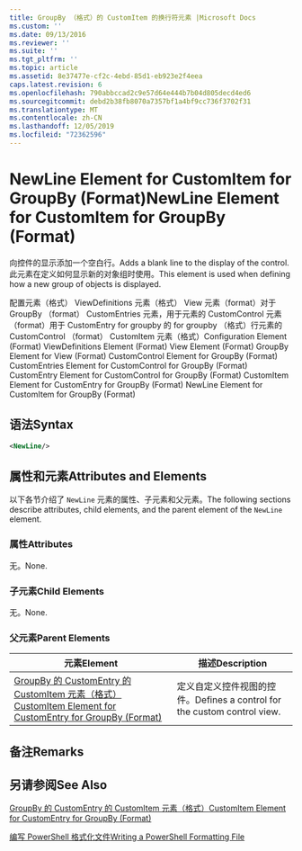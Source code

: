 ```yaml
---
title: GroupBy （格式）的 CustomItem 的换行符元素 |Microsoft Docs
ms.custom: ''
ms.date: 09/13/2016
ms.reviewer: ''
ms.suite: ''
ms.tgt_pltfrm: ''
ms.topic: article
ms.assetid: 8e37477e-cf2c-4ebd-85d1-eb923e2f4eea
caps.latest.revision: 6
ms.openlocfilehash: 790abbccad2c9e57d64e444b7b04d805decd4ed6
ms.sourcegitcommit: debd2b38fb8070a7357bf1a4bf9cc736f3702f31
ms.translationtype: MT
ms.contentlocale: zh-CN
ms.lasthandoff: 12/05/2019
ms.locfileid: "72362596"
---
```

# <a name="newline-element-for-customitem-for-groupby-format"></a><span data-ttu-id="44060-102">NewLine Element for CustomItem for GroupBy (Format)</span><span class="sxs-lookup"><span data-stu-id="44060-102">NewLine Element for CustomItem for GroupBy (Format)</span></span>

<span data-ttu-id="44060-103">向控件的显示添加一个空白行。</span><span class="sxs-lookup"><span data-stu-id="44060-103">Adds a blank line to the display of the control.</span></span> <span data-ttu-id="44060-104">此元素在定义如何显示新的对象组时使用。</span><span class="sxs-lookup"><span data-stu-id="44060-104">This element is used when defining how a new group of objects is displayed.</span></span>

<span data-ttu-id="44060-105">配置元素（格式） ViewDefinitions 元素（格式） View 元素（format）对于 GroupBy （format） CustomEntries 元素，用于元素的 CustomControl 元素（format）用于 CustomEntry for groupby 的 for groupby （格式）行元素的 CustomControl （format） CustomItem 元素（格式）</span><span class="sxs-lookup"><span data-stu-id="44060-105">Configuration Element (Format) ViewDefinitions Element (Format) View Element (Format) GroupBy Element for View (Format) CustomControl Element for GroupBy (Format) CustomEntries Element for CustomControl for GroupBy (Format) CustomEntry Element for CustomControl for GroupBy (Format) CustomItem Element for CustomEntry for GroupBy (Format) NewLine Element for CustomItem for GroupBy (Format)</span></span>

## <a name="syntax"></a><span data-ttu-id="44060-106">语法</span><span class="sxs-lookup"><span data-stu-id="44060-106">Syntax</span></span>

```xml
<NewLine/>
```

## <a name="attributes-and-elements"></a><span data-ttu-id="44060-107">属性和元素</span><span class="sxs-lookup"><span data-stu-id="44060-107">Attributes and Elements</span></span>

<span data-ttu-id="44060-108">以下各节介绍了 `NewLine` 元素的属性、子元素和父元素。</span><span class="sxs-lookup"><span data-stu-id="44060-108">The following sections describe attributes, child elements, and the parent element of the `NewLine` element.</span></span>

### <a name="attributes"></a><span data-ttu-id="44060-109">属性</span><span class="sxs-lookup"><span data-stu-id="44060-109">Attributes</span></span>

<span data-ttu-id="44060-110">无。</span><span class="sxs-lookup"><span data-stu-id="44060-110">None.</span></span>

### <a name="child-elements"></a><span data-ttu-id="44060-111">子元素</span><span class="sxs-lookup"><span data-stu-id="44060-111">Child Elements</span></span>

<span data-ttu-id="44060-112">无。</span><span class="sxs-lookup"><span data-stu-id="44060-112">None.</span></span>

### <a name="parent-elements"></a><span data-ttu-id="44060-113">父元素</span><span class="sxs-lookup"><span data-stu-id="44060-113">Parent Elements</span></span>

|<span data-ttu-id="44060-114">元素</span><span class="sxs-lookup"><span data-stu-id="44060-114">Element</span></span>|<span data-ttu-id="44060-115">描述</span><span class="sxs-lookup"><span data-stu-id="44060-115">Description</span></span>|
|-------------|-----------------|
|[<span data-ttu-id="44060-116">GroupBy 的 CustomEntry 的 CustomItem 元素（格式）</span><span class="sxs-lookup"><span data-stu-id="44060-116">CustomItem Element for CustomEntry for GroupBy (Format)</span></span>](./customitem-element-for-customentry-for-groupby-format.md)|<span data-ttu-id="44060-117">定义自定义控件视图的控件。</span><span class="sxs-lookup"><span data-stu-id="44060-117">Defines a control for the custom control view.</span></span>|

## <a name="remarks"></a><span data-ttu-id="44060-118">备注</span><span class="sxs-lookup"><span data-stu-id="44060-118">Remarks</span></span>

## <a name="see-also"></a><span data-ttu-id="44060-119">另请参阅</span><span class="sxs-lookup"><span data-stu-id="44060-119">See Also</span></span>

[<span data-ttu-id="44060-120">GroupBy 的 CustomEntry 的 CustomItem 元素（格式）</span><span class="sxs-lookup"><span data-stu-id="44060-120">CustomItem Element for CustomEntry for GroupBy (Format)</span></span>](./customitem-element-for-customentry-for-groupby-format.md)

[<span data-ttu-id="44060-121">编写 PowerShell 格式化文件</span><span class="sxs-lookup"><span data-stu-id="44060-121">Writing a PowerShell Formatting File</span></span>](./writing-a-powershell-formatting-file.md)
